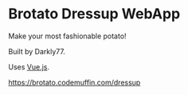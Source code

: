 # Brotato  Dressup WebApp

Make your most fashionable potato!

Built by Darkly77.

Uses [Vue.js](https://vuejs.org/).

https://brotato.codemuffin.com/dressup
